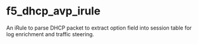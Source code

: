 f5_dhcp_avp_irule
=====================

An iRule to parse DHCP packet to extract option field into session table for log enrichment and traffic steering.
